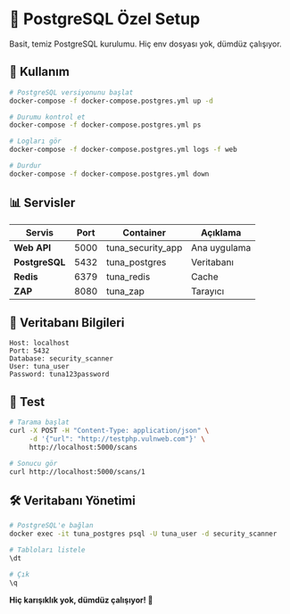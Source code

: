 # 🐘 PostgreSQL Özel Setup

Basit, temiz PostgreSQL kurulumu. Hiç env dosyası yok, dümdüz çalışıyor.

## 🚀 Kullanım

```bash
# PostgreSQL versiyonunu başlat
docker-compose -f docker-compose.postgres.yml up -d

# Durumu kontrol et
docker-compose -f docker-compose.postgres.yml ps

# Logları gör
docker-compose -f docker-compose.postgres.yml logs -f web

# Durdur
docker-compose -f docker-compose.postgres.yml down
```

## 📊 Servisler

| Servis | Port | Container | Açıklama |
|--------|------|-----------|----------|
| **Web API** | 5000 | tuna_security_app | Ana uygulama |
| **PostgreSQL** | 5432 | tuna_postgres | Veritabanı |
| **Redis** | 6379 | tuna_redis | Cache |
| **ZAP** | 8080 | tuna_zap | Tarayıcı |

## 🔐 Veritabanı Bilgileri

```
Host: localhost
Port: 5432
Database: security_scanner
User: tuna_user
Password: tuna123password
```

## 📝 Test

```bash
# Tarama başlat
curl -X POST -H "Content-Type: application/json" \
     -d '{"url": "http://testphp.vulnweb.com"}' \
     http://localhost:5000/scans

# Sonucu gör
curl http://localhost:5000/scans/1
```

## 🛠️ Veritabanı Yönetimi

```bash
# PostgreSQL'e bağlan
docker exec -it tuna_postgres psql -U tuna_user -d security_scanner

# Tabloları listele
\dt

# Çık
\q
```

**Hiç karışıklık yok, dümdüz çalışıyor! 🎯** 